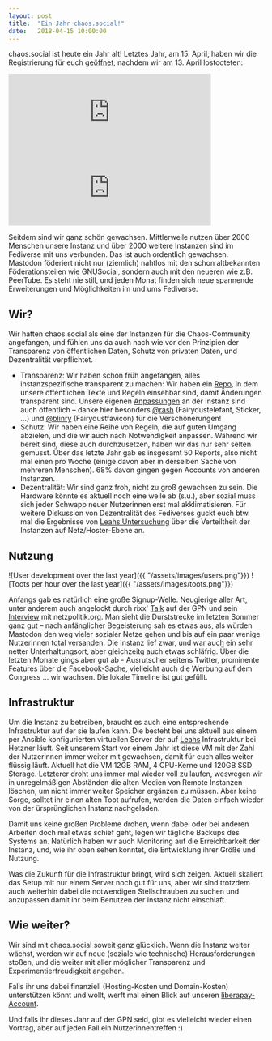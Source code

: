 ```yaml
---
layout: post
title:  "Ein Jahr chaos.social!"
date:   2018-04-15 10:00:00
---
```


chaos.social ist heute ein Jahr alt! Letztes Jahr, am 15. April, haben wir die Registrierung für euch [geöffnet](https://chaos.social/@ordnung/1003), nachdem wir am 13. April lostooteten:

<div class="toot two-toots">
<iframe src="https://chaos.social/@rami/1/embed" class="mastodon-embed" style="max-width: 100%; border: 0" width="400"></iframe><script src="https://chaos.social/embed.js" async="async"></script>
<iframe src="https://chaos.social/@rixx/2/embed" class="mastodon-embed" style="max-width: 100%; border: 0" width="400"></iframe><script src="https://chaos.social/embed.js" async="async"></script>
</div>

Seitdem sind wir ganz schön gewachsen. Mittlerweile nutzen über 2000 Menschen unsere Instanz und über 2000 weitere Instanzen sind im Fediverse mit uns verbunden. Das ist auch ordentlich gewachsen. Mastodon föderiert nicht nur (ziemlich) nahtlos mit den schon altbekannten Föderationsteilen wie GNUSocial, sondern auch mit den neueren wie z.B. PeerTube. Es steht nie still, und jeden Monat finden sich neue spannende Erweiterungen und Möglichkeiten im und ums Fediverse.

## Wir?

Wir hatten chaos.social als eine der Instanzen für die Chaos-Community angefangen, und fühlen uns da auch nach wie vor den Prinzipien der Transparenz von öffentlichen Daten, Schutz von privaten Daten, und Dezentralität verpflichtet.
* Transparenz: Wir haben schon früh angefangen, alles instanzspezifische transparent zu machen: Wir haben ein [Repo](https://github.com/chaossocial/about), in dem unsere öffentlichen Texte und Regeln einsehbar sind, damit Änderungen transparent sind. Unsere eigenen [Anpassungen](https://github.com/chaossocial/custom) an der Instanz sind auch öffentlich – danke hier besonders [@rash](https://chaos.social/@rash) (Fairydustelefant, Sticker, …) und [@blinry](https://chaos.social/@blinry) (Fairydustfavicon) für die Verschönerungen!
* Schutz: Wir haben eine Reihe von Regeln, die auf guten Umgang abzielen, und die wir auch nach Notwendigkeit anpassen. Während wir bereit sind, diese auch durchzusetzen, haben wir das nur sehr selten gemusst. Über das letzte Jahr gab es insgesamt 50 Reports, also nicht mal einen pro Woche (einige davon aber in derselben Sache von mehreren Menschen). 68% davon gingen gegen Accounts von anderen Instanzen.
* Dezentralität: Wir sind ganz froh, nicht zu groß gewachsen zu sein. Die Hardware könnte es aktuell noch eine weile ab (s.u.), aber sozial muss sich jeder Schwapp neuer Nutzerinnen erst mal akklimatisieren. Für weitere Diskussion von Dezentralität des Fediverses guckt euch btw. mal die Ergebnisse von [Leahs Untersuchung](https://chaos.social/@leah/99837391793032137) über die Verteiltheit der Instanzen auf Netz/Hoster-Ebene an.

## Nutzung

![User development over the last year]({{ "/assets/images/users.png"}})
![Toots per hour over the last year]({{ "/assets/images/toots.png"}})

Anfangs gab es natürlich eine große Signup-Welle. Neugierige aller Art, unter anderem auch angelockt durch rixx' [Talk](https://media.ccc.de/v/gpn17-8575-mammut_statt_vogel) auf der GPN und sein [Interview](https://netzpolitik.org/2017/interview-die-anfangsphase-des-alternativen-sozialen-netzwerks-mastodon-ist-vorueber/) mit netzpolitik.org.
Man sieht die Durststrecke im letzten Sommer ganz gut – nach anfänglicher Begeisterung sah es etwas aus, als würden Mastodon den weg vieler sozialer Netze gehen und bis auf ein paar wenige Nutzerinnen total versanden. Die Instanz lief zwar, und war auch ein sehr netter Unterhaltungsort, aber gleichzeitg auch etwas schläfrig. Über die letzten Monate gings aber gut ab - Ausrutscher seitens Twitter, prominente Features über die Facebook-Sache, vielleicht auch die Werbung auf dem Congress … wir wachsen. Die lokale Timeline ist gut gefüllt.

## Infrastruktur

Um die Instanz zu betreiben, braucht es auch eine entsprechende Infrastruktur auf der sie laufen kann. Die besteht bei uns aktuell aus einem per Ansible konfigurierten virtuellen Server der auf [Leahs](https://chaos.social/@leah) Infrastruktur bei Hetzner läuft. Seit unserem Start vor einem Jahr ist diese VM mit der Zahl der Nutzerinnen immer weiter mit gewachsen, damit für euch alles weiter flüssig läuft. Aktuell hat die VM 12GB RAM, 4 CPU-Kerne und 120GB SSD Storage. Letzterer droht uns immer mal wieder voll zu laufen, weswegen wir in unregelmäßigen Abständen die alten Medien von Remote Instanzen löschen, um nicht immer weiter Speicher ergänzen zu müssen. Aber keine Sorge, solltet ihr einen alten Toot aufrufen, werden die Daten einfach wieder von der ürsprünglichen Instanz nachgeladen.

Damit uns keine großen Probleme drohen, wenn dabei oder bei anderen Arbeiten doch mal etwas schief geht, legen wir tägliche Backups des Systems an. Natürlich haben wir auch Monitoring auf die Erreichbarkeit der Instanz, und, wie ihr oben sehen konntet, die Entwicklung ihrer Größe und Nutzung.

Was die Zukunft für die Infrastruktur bringt, wird sich zeigen. Aktuell skaliert das Setup mit nur einem Server noch gut für uns, aber wir sind trotzdem auch weiterhin dabei die notwendigen Stellschrauben zu suchen und anzupassen damit ihr beim Benutzen der Instanz nicht einschlaft.

## Wie weiter?

Wir sind mit chaos.social soweit ganz glücklich. Wenn die Instanz weiter wächst, werden wir auf neue (soziale wie technische) Herausforderungen stoßen, und die weiter mit aller möglicher Transparenz und Experimentierfreudigkeit angehen.

Falls ihr uns dabei finanziell (Hosting-Kosten und Domain-Kosten) unterstützen könnt und wollt, werft mal einen Blick auf unseren [liberapay-Account](https://liberapay.com/chaos.social/). 

Und falls ihr dieses Jahr auf der GPN seid, gibt es vielleicht wieder einen Vortrag, aber auf jeden Fall ein Nutzerinnentreffen :)

